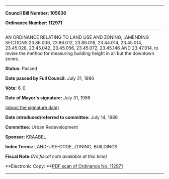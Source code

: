 

********

**Council Bill Number: 105636**
   
**Ordinance Number: 112971**
********

 AN ORDINANCE RELATING TO LAND USE AND ZONING; ;AMENDING SECTIONS 23.86.006, 23.86.012, 23.86.018, 23.44.014, 23.45.014, 23.45.028, 23.45.042, 23.45.056, 23.45.072, 23.45.146 AND 23.47.014, to revise the method for measuring building height in all but the downtown zones.

**Status:** Passed
   
**Date passed by Full Council:** July 21, 1986
   
**Vote:** 6-0
   
**Date of Mayor's signature:** July 31, 1986
   
[(about the signature date)](/~public/approvaldate.htm)
   
   
   
**Date introduced/referred to committee:** July 14, 1986
   
**Committee:** Urban Redevelopment
   
**Sponsor:** KRAABEL
   
   
**Index Terms:** LAND-USE-CODE, ZONING, BUILDINGS

**Fiscal Note:**_(No fiscal note available at this time)_

**Electronic Copy: **[PDF scan of Ordinance No. 112971](/~archives/Ordinances/Ord_112971.pdf)

********

